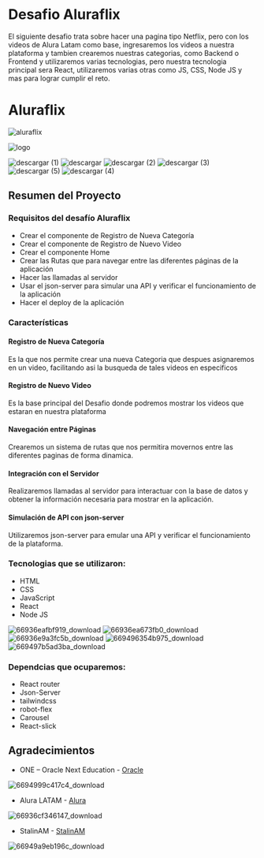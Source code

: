 # Desafio Aluraflix
El siguiente desafio trata sobre hacer una pagina tipo Netflix, pero con los videos de Alura Latam como base, ingresaremos los videos a nuestra plataforma y tambien crearemos nuestras categorias,
como Backend o Frontend y utilizaremos varias tecnologias, pero nuestra tecnologia principal sera React, utilizaremos varias otras como JS, CSS, Node JS y mas para lograr cumplir el reto.

# Aluraflix
![aluraflix](https://github.com/user-attachments/assets/8139b5ab-2e48-4578-981a-411b253f2cfd)

![logo](https://github.com/user-attachments/assets/2263bc12-d77e-4145-a03a-5a7959fbef73)

![descargar (1)](https://github.com/user-attachments/assets/769e7938-ede5-480b-9a5a-71dfb3ecad59) ![descargar](https://github.com/user-attachments/assets/6d1c93c9-4573-4a26-913f-05ea7b958d62) ![descargar (2)](https://github.com/user-attachments/assets/4d3c9171-f20e-46da-adce-238e14400bb5) ![descargar (3)](https://github.com/user-attachments/assets/0b01792c-e9f5-4b6f-88fd-090da5d348e7) ![descargar (5)](https://github.com/user-attachments/assets/a8f5e290-87e6-4068-9536-89a66a8650ef) ![descargar (4)](https://github.com/user-attachments/assets/e06c0f07-db31-44cf-b98d-3da894e108ec)

## Resumen del Proyecto

### Requisitos del desafío Aluraflix

- Crear el componente de Registro de Nueva Categoría
- Crear el componente de Registro de Nuevo Video
- Crear el componente Home
- Crear las Rutas que para navegar entre las diferentes páginas de la aplicación
- Hacer las llamadas al servidor
- Usar el json-server para simular una API y verificar el funcionamiento de la aplicación
- Hacer el deploy de la aplicación

### Características

#### Registro de Nueva Categoría

Es la que nos permite crear una nueva Categoria que despues asignaremos en un video, facilitando asi la busqueda de tales videos en especificos

#### Registro de Nuevo Video

Es la base principal del Desafio donde podremos mostrar los videos que estaran en nuestra plataforma

#### Navegación entre Páginas

Crearemos un sistema de rutas que nos permitira movernos entre las diferentes paginas de forma dinamica.

#### Integración con el Servidor

Realizaremos llamadas al servidor para interactuar con la base de datos y obtener la información necesaria para mostrar en la aplicación.

#### Simulación de API con json-server

Utilizaremos json-server para emular una API y verificar el funcionamiento de la plataforma.

### Tecnologias que se utilizaron:

- HTML
- CSS
- JavaScript
- React
- Node JS

![66936eafbf919_download](https://github.com/user-attachments/assets/32946334-b1f0-4906-ba74-e44d707230a5)
![66936ea673fb0_download](https://github.com/user-attachments/assets/5b772904-6e41-4708-9a32-6ec0c4caa328)
![66936e9a3fc5b_download](https://github.com/user-attachments/assets/8852cbb8-f91f-4acc-b6cc-0e62d3c7c10d)
![669496354b975_download](https://github.com/user-attachments/assets/a8587bfc-2146-4cbf-ad99-9d7e5b851c2b)
![669497b5ad3ba_download](https://github.com/user-attachments/assets/1662a11d-02db-499c-ad87-9aba2f82ce93)

### Dependcias que ocuparemos:

- React router
- Json-Server
- tailwindcss
- robot-flex
- Carousel
- React-slick

## Agradecimientos

- ONE – Oracle Next Education - [Oracle](https://www.oracle.com/lad/education/oracle-next-education/)

![6694999c417c4_download](https://github.com/user-attachments/assets/ccb849b1-13ce-4492-8059-b6bfdd21182e)      

- Alura LATAM - [Alura](https://www.aluracursos.com/)

![66936cf346147_download](https://github.com/user-attachments/assets/7f4e7726-5c87-467e-89df-6c43d87fe95a)

- StalinAM -  [StalinAM](https://github.com/StalinAM)

![66949a9eb196c_download](https://github.com/user-attachments/assets/9a9b0bae-54be-4bf4-9305-5b9e8317b0b3)
